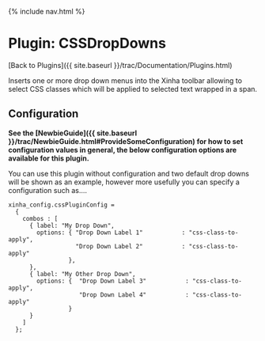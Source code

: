 {% include nav.html %}

# Plugin: CSSDropDowns

[Back to Plugins]({{ site.baseurl }}/trac/Documentation/Plugins.html)

Inserts one or more drop down menus into the Xinha toolbar allowing to select CSS classes which will be applied to selected text wrapped in a span.


## Configuration

**See the [NewbieGuide]({{ site.baseurl }}/trac/NewbieGuide.html#ProvideSomeConfiguration) for how to set configuration values in general, the below configuration options are available for this plugin.**

You can use this plugin without configuration and two default drop downs will be shown as an example, however more usefully you can specify a configuration such as....


```
xinha_config.cssPluginConfig =
  {
    combos : [
      { label: "My Drop Down",
        options: { "Drop Down Label 1"           : "css-class-to-apply",
                   "Drop Down Label 2"           : "css-class-to-apply"                   
                 },
      },
      { label: "My Other Drop Down",
        options: {  "Drop Down Label 3"           : "css-class-to-apply",
                    "Drop Down Label 4"           : "css-class-to-apply"
                 }
      }
    ]
  };
```

